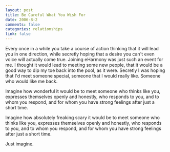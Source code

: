 ```yaml
--- 
layout: post
title: Be Careful What You Wish For
date: 2006-8-2
comments: false
categories: relationships
link: false
---
```

Every once in a while you take a course of action thinking that it will lead you in one direction, while secretly hoping that a desire you can't even voice will actually come true. Joining eHarmony was just such an event for me. I thought it would lead to meeting some new people, that it would be a good way to dip my toe back into the pool, as it were. Secretly I was hoping that I'd meet someone special, someone that I would really like. Someone who would like me back.

Imagine how wonderful it would be to meet someone who thinks like you, expresses themselves openly and honestly, who responds to you, and to whom you respond, and for whom you have strong feelings after just a short time.

Imagine how absolutely freaking scary it would be to meet someone who thinks like you, expresses themselves openly and honestly, who responds to you, and to whom you respond, and for whom you have strong feelings after just a short time.

Just imagine.
